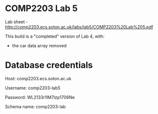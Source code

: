 COMP2203 Lab 5
==========

Lab sheet - http://comp2203.ecs.soton.ac.uk/labs/lab5/COMP2203%20Lab%205.pdf

This build is a "completed" version of Lab 4, with:
- the car data array removed


Database credentials
===
Host:			comp2203.ecs.soton.ac.uk

Username:		comp2203-lab5

Password:		WL2133r1lM7lzp1706Ne

Schema name:	comp2203-lab
